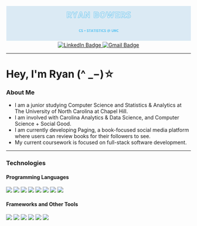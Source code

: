 <div id='header' align="center">
<img src='wideheader.png'>
</div>

<div id="badges" align="center"> 
<a href="https://www.linkedin.com/in/ryan-bowers-1007aa29a/">
  <img src="https://img.shields.io/badge/LinkedIn-0077B5?style=for-the-badge&logo=linkedin&logoColor=white" alt="LinkedIn Badge"/>
</a>
<a href="mailto:ryanb215@ad.unc.edu">
  <img src='https://img.shields.io/badge/Gmail-D14836?style=for-the-badge&logo=gmail&logoColor=white' alt="Gmail Badge" />
</a>
</div>

---
# Hey, I'm Ryan (^ _−)☆


### About Me

- I am a junior studying Computer Science and Statistics & Analytics at The University of North Carolina at Chapel Hill.
- I am involved with Carolina Analytics & Data Science, and Computer Science + Social Good.
- I am currently developing Paging, a book-focused social media platform where users can review books for their followers to see.
- My current coursework is focused on full-stack software development.

---

### Technologies

#### Programming Languages
<div id="badges"> 
  <img src='https://img.shields.io/badge/python-3670A0?style=for-the-badge&logo=python&logoColor=ffdd54' />
  <img src='https://img.shields.io/badge/JavaScript-323330?style=for-the-badge&logo=javascript&logoColor=F7DF1E' />
  <img src='https://img.shields.io/badge/TypeScript-007ACC?style=for-the-badge&logo=typescript&logoColor=white' />
  <img src='https://img.shields.io/badge/Swift-FA7343?style=for-the-badge&logo=swift&logoColor=white' />
  <img src='https://img.shields.io/badge/Java-ED8B00?style=for-the-badge&logo=openjdk&logoColor=white' />
  <img src='https://img.shields.io/badge/R-276DC3?style=for-the-badge&logo=r&logoColor=white' />
  <img src='https://img.shields.io/badge/HTML-239120?style=for-the-badge&logo=html5&logoColor=white' />
  <img src='https://img.shields.io/badge/CSS-239120?&style=for-the-badge&logo=css3&logoColor=white' />
</div>

#### Frameworks and Other Tools
<div id="badges"> 
  <img src='https://img.shields.io/badge/next.js-000000?style=for-the-badge&logo=nextdotjs&logoColor=white' />
  <img src='https://img.shields.io/badge/React-20232A?style=for-the-badge&logo=react&logoColor=61DAFB' />
  <img src='https://img.shields.io/badge/Angular-DD0031?style=for-the-badge&logo=angular&logoColor=white' />
  <img src='https://img.shields.io/badge/Supabase-181818?style=for-the-badge&logo=supabase&logoColor=white' />
  <img src='https://img.shields.io/badge/Figma-F24E1E?style=for-the-badge&logo=figma&logoColor=white' />
  <img src='https://img.shields.io/badge/GIT-E44C30?style=for-the-badge&logo=git&logoColor=white' />
</div>

